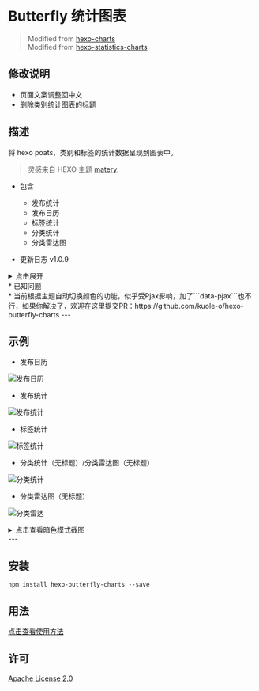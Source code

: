 <!-- This file is modified by guole.fun -->
# Butterfly 统计图表
> Modified from [hexo-charts](https://www.npmjs.com/package/hexo-charts)  
> Modified from [hexo-statistics-charts](https://www.npmjs.com/package/hexo-statistics-charts)  

## 修改说明
* 页面文案调整回中文
* 删除类别统计图表的标题

## 描述
将 hexo poats、类别和标签的统计数据呈现到图表中。
> 灵感来自 HEXO 主题 [matery](https://github.com/blinkfox/hexo-theme-matery).

* 包含
  * 发布统计
  * 发布日历
  * 标签统计
  * 分类统计
  * 分类雷达图  

* 更新日志 v1.0.9
<details>
<summary>点击展开</summary>
  * 增加标签的横纵坐标轴名称 <br>
  * 适配butterfly暗色模式，自动切换 <br>
  * 文章发布日历坐标也换成中文 <br>
  * 各图表标题支持配置 <br>
  * 标签/分类统计图支持配置横坐标显示的间隔数 <br>
  * 解决分类雷达图未设置画布高度的bug <br>
  Bug: <br>
    * 解决雷达图上，鼠标hover时，超出内容被画布吞掉的问题  
</details>
* 已知问题 <br>
  * 当前根据主题自动切换颜色的功能，似乎受Pjax影响，加了```data-pjax```也不行，如果你解决了，欢迎在这里提交PR：https://github.com/kuole-o/hexo-butterfly-charts
---

## 示例

* 发布日历
  
![发布日历](https://guole.fun/posts/18158/发布日历3.jpg)

* 发布统计
  
![发布统计](https://guole.fun/posts/18158/发布统计3.jpg)

* 标签统计
  
![标签统计](https://guole.fun/posts/18158/标签3.jpg)

* 分类统计（无标题）/分类雷达图（无标题）
  
![分类统计](https://guole.fun/posts/18158/分类统计3.jpg)

* 分类雷达图（无标题）
  
![分类雷达](https://guole.fun/posts/18158/分类雷达3.jpg)

<details>
<summary>点击查看暗色模式截图</summary>

* 发布日历
  
![发布日历](https://guole.fun/posts/18158/发布日历4.jpg)

* 发布统计
  
![发布统计](https://guole.fun/posts/18158/发布统计4.jpg)

* 标签统计
  
![标签统计](https://guole.fun/posts/18158/标签4.jpg)

* 分类统计（无标题）/分类雷达图（无标题）
  
![分类统计](https://guole.fun/posts/18158/分类统计4.jpg)

* 分类雷达图（无标题）
  
![分类雷达](https://guole.fun/posts/18158/分类雷达4.jpg)

</details>
---

## 安装

```shell
npm install hexo-butterfly-charts --save
```

## 用法

[点击查看使用方法](https://guole.fun/posts/18158/)

## 许可
[Apache License 2.0](https://github.com/kuole-o/hexo-butterfly-charts/blob/main/LICENSE)